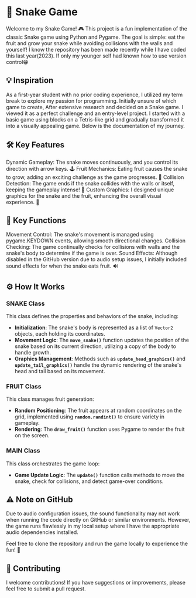 # 🐍 Snake Game

Welcome to my Snake Game! 🎮 This project is a fun implementation of the classic Snake game using Python and Pygame. The goal is simple: eat the fruit and grow your snake while avoiding collisions with the walls and yourself! I know the repository has been made recently while I have coded this last year(2023). If only my younger self had known how to use version control😁

## 💡 Inspiration

As a first-year student with no prior coding experience, I utilized my term break to explore my passion for programming. Initially unsure of which game to create, After extensive research and decided on a Snake game. I viewed it as a perfect challenge and an entry-level project. I started with a basic game using blocks on a Tetris-like grid and gradually transformed it into a visually appealing game. Below is the documentation of my journey.
## 🛠️ Key Features

Dynamic Gameplay: The snake moves continuously, and you control its direction with arrow keys. 🕹️
Fruit Mechanics: Eating fruit causes the snake to grow, adding an exciting challenge as the game progresses. 🍏
Collision Detection: The game ends if the snake collides with the walls or itself, keeping the gameplay intense! 🚧
Custom Graphics: I designed unique graphics for the snake and the fruit, enhancing the overall visual experience. 🎨
## 🔑 Key Functions

Movement Control: The snake's movement is managed using pygame.KEYDOWN events, allowing smooth directional changes.
Collision Checking: The game continually checks for collisions with walls and the snake's body to determine if the game is over.
Sound Effects: Although disabled in the GitHub version due to audio setup issues, I initially included sound effects for when the snake eats fruit. 🔊
## ⚙️ How It Works

### SNAKE Class
This class defines the properties and behaviors of the snake, including:

- **Initialization**: The snake's body is represented as a list of `Vector2` objects, each holding its coordinates.
- **Movement Logic**: The **`move_snake()`** function updates the position of the snake based on its current direction, utilizing a copy of the body to handle growth.
- **Graphics Management**: Methods such as **`update_head_graphics()`** and **`update_tail_graphics()`** handle the dynamic rendering of the snake's head and tail based on its movement.

### FRUIT Class
This class manages fruit generation:

- **Random Positioning**: The fruit appears at random coordinates on the grid, implemented using **`random.randint()`** to ensure variety in gameplay.
- **Rendering**: The **`draw_fruit()`** function uses Pygame to render the fruit on the screen.

### MAIN Class
This class orchestrates the game loop:

- **Game Update Logic**: The **`update()`** function calls methods to move the snake, check for collisions, and detect game-over conditions.

## ⚠️ Note on GitHub

Due to audio configuration issues, the sound functionality may not work when running the code directly on GitHub or similar environments. However, the game runs flawlessly in my local setup where I have the appropriate audio dependencies installed.

Feel free to clone the repository and run the game locally to experience the fun! 🚀

## 🤝 Contributing

I welcome contributions! If you have suggestions or improvements, please feel free to submit a pull request.
